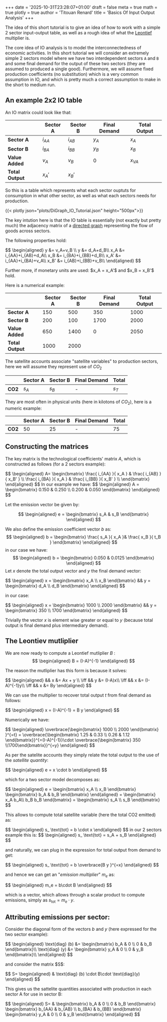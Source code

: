 +++
date = '2025-10-31T23:28:07+01:00'
draft = false
meta = true
math = true
plotly = true
author = 'Titouan Renard'
title = 'Basics Of Input Output Analysis'
+++

The idea of this short tutorial is to give an idea of how to work with a simple 2 sector input-output table, as well as a rough idea of what the [Leontief](https://en.wikipedia.org/wiki/Wassily_Leontief) multiplier is.

The core idea of IO analysis is to model the interconnectedness of economic activities. In this short tutorial we will consider an extremely simple 2 sectors model where we have two interdependent sectors
`A` and `B` and some final demand for the output of these two sectors (they are assumed to produced a single good). Furthermore, we will assume fixed production coefficients (no substitution) which is a very common assumption in IO, and which is pretty much a correct assumption to make in the short to medium run.

## An example 2x2 IO table
An IO matrix could look like that:

|                  | Sector A | Sector B | Final Demand | Total Output |
| ---------------- | -------- | -------- | ------------ | ------------ |
| **Sector A**     | $i_{AA}$ | $i_{AB}$ | $y_A$        | $x_A$        |
| **Sector B**     | $i_{BA}$ | $i_{BB}$ | $y_B$        | $x_B$        |
| **Value Added**  | $v_A$    | $v_B$    | 0            | $x_{VA}$     |
| **Total Output** | $x_A'$   | $x_B'$   |              |              |

So this is a table which represents what each sector ouptuts for consumption in what other sector, as well as what each sectors needs for production. 

{{< plotly json="plots/DiGraph_IO_Tutorial.json" height="500px">}}

The key intution here is that the IO table is essentially (not exactly but pretty much) the adjacency matrix of a [directed graph](https://en.wikipedia.org/wiki/Directed_graph) representing the flow of goods across sectors.


The following properties hold:
<p>
$$ 
 \begin{aligned} 
	y &= v_A+v_B \\	
	y &= d_A+d_B\\
	x_A &= i_{AA}+i_{AB}+d_A\\
	x_B &= i_{BA}+i_{BB}+d_B\\
	x_A' &= i_{AA}+i_{BA}+v_A\\
	x_B' &= i_{AB}+i_{BB}+v_B\\
 \end{aligned} 
 $$
 <p>
Further more, if monetary units are used: $x_A = x_A'$ and $x_B = x_B'$ hold.

Here is a numerical example:

|                  | Sector A | Sector B | Final Demand | Total Output |
| ---------------- | -------- | -------- | ------------ | ------------ |
| **Sector A**     | 150      | 500      | 350          | 1000         |
| **Sector B**     | 200      | 100      | 1700         | 2000         |
| **Value Added**  | 650      | 1400     | 0            | 2050         |
| **Total Output** | 1000     | 2000     |              |              |

The satellite accounts associate "satellite variables" to production sectors, here we will assume they represent use of $CO_2$

|         | Sector A | Sector B | Final Demand | Total |
| ------- | -------- | -------- | ------------ | ----- |
| **CO2** | $s_A$    | $s_B$    | -            | $s_T$ |

They are most often in physical units (here in kilotons of $CO_2$), here is a numeric example:

|         | Sector A | Sector B | Final Demand | Total |
| ------- | -------- | -------- | ------------ | ----- |
| **CO2** | 50       | 25       | -            | 75    |

## Constructing the matrices

The key matrix is the technological coefficients' matrix $A$, which is constructed as follows (for a 2 sectors example):

<p>
$$ 
 \begin{aligned} 
 A=
 \begin{bmatrix} 
 \frac{ i_{AA} }{ x_A } & \frac{ i_{AB} }{ x_B' } \\ 
 \frac{ i_{BA} }{ x_A } & \frac{ i_{BB} }{ x_B' } \\
 \end{bmatrix} 
 \end{aligned} 
 $$
 In our example we have:
 $$ 
 \begin{aligned} 
 A = \begin{bmatrix} 
 0.150 & 0.250 \\ 
 0.200 & 0.050
  \end{bmatrix} 
 \end{aligned} 
 $$
</p>

Let the emission vector be given by:

$$ 
 \begin{aligned} 
 e = \begin{bmatrix} s_A & s_B \end{bmatrix} 
 \end{aligned} 
 $$

We also define the emission coefficient vector $b$ as:
$$ 
 \begin{aligned} 
 b = \begin{bmatrix} \frac{ s_A }{ x_A }&  \frac{ x_B }{ t_B } \end{bmatrix} 
 \end{aligned} 
 $$
 in our case we have:
 $$ 
 \begin{aligned} 
 b = \begin{bmatrix} 0.050 & 0.0125 \end{bmatrix} 
 \end{aligned} 
 $$
Let $x$ denote the total output vector and  $y$ the final demand vector:

<p>
 $$ 
 \begin{aligned} 
  x = \begin{bmatrix} x_A \\ x_B \end{bmatrix} &&
   y = \begin{bmatrix} d_A \\ d_B \end{bmatrix} 
 \end{aligned} 
 $$
 </p>
in our case:

<p>
 $$ 
 \begin{aligned} 
 x = \begin{bmatrix} 1000 \\ 2000 \end{bmatrix} &&
 y = \begin{bmatrix} 350 \\ 1700 \end{bmatrix} 
 \end{aligned} 
 $$
 </p>

Trivially the vector $x$ is element wise greater or equal to $y$ (because total output is final demand plus intermediary demand).

## The Leontiev mutliplier
We are now ready to compute a Leontief mutliplier $B$ :
$$ 
 \begin{aligned} 
 B = (I-A)^{-1}
 \end{aligned} 
 $$

The reason the mutliplier has this form is because it solves:
<p>
$$ 
 \begin{aligned} 
 && x &= Ax + y \\
 \iff &&  y &= (I-A)x\\
 \iff &&  x &= (I-A)^{-1}y\\
 \iff &&  x &=  By
 \end{aligned} 
 $$
</p>

We can use the multiplier to recover total output 
$t$ from final demand as follows:
<p>
$$ 
\begin{aligned} 
x = (I-A)^{-1} = B y
\end{aligned} 
$$
</p>

Numerically we have:
<p>
 $$ 
 \begin{aligned} 
 \overbrace{\begin{bmatrix} 1000 \\ 2000 \end{bmatrix} }^{=t}
 = \overbrace{\begin{bmatrix} 1.25 & 0.33 \\ 0.26 & 1.12 \end{bmatrix}}^{=(I-A)^{-1}}\cdot 
 \overbrace{\begin{bmatrix}  350 \\1700\end{bmatrix}}^{=y}
 \end{aligned} 
 $$
</p>

As per the satelite accounts they simply relate the total output to the use of the *satellite quantity*: 
<p>
 $$ 
 \begin{aligned} 
 e = x \cdot b  
 \end{aligned} 
 $$
</p>

which for a two sector model decomposes as:
<p>
 $$ 
 \begin{aligned} 
 e = \begin{bmatrix} 
 x_A \\ x_B
  \end{bmatrix} 
  \begin{bmatrix} 
  b_A & b_B
   \end{bmatrix}
 \end{aligned} 
 = \begin{bmatrix} x_A b_A\\ b_B b_B \end{bmatrix}
 = \begin{bmatrix} s_A \\ s_B \end{bmatrix}
 $$
</p>

This allows to compute total satellite variable (here the total CO2 emitted) as:
<p>
$$ 
 \begin{aligned} 
 s_ \text{tot} = b \cdot x
 \end{aligned} 
 $$
 in our 2 sectors example this is:
 $$ 
 \begin{aligned} 
 s_ \text{tot}  = s_A + s_B
 \end{aligned} 
 $$
</p>

 
 and naturally, we can plug in the expression for total output from demand to get:
<p>
 $$ 
 \begin{aligned} 
 s_ \text{tot} = b \overbrace{B y }^{=x} 
 \end{aligned} 
 $$
</p>

and hence we can get an "*emission multiplier*" $m_e$ as:
<p>
 $$ 
 \begin{aligned} 
  m_e = b\cdot B 
 \end{aligned} 
 $$
</p>

which is a vector, which allows through a scalar product to compute emissions, simply as $s_ \text{tot}= m_e\cdot y$.

## Attributing emissions per sector:

Consider the diagonal form of the vectors $b$ and $y$ (here expressed for the two sector example):
<p>
$$ 
 \begin{aligned} 
 \text{diag} (b) &= 
 \begin{bmatrix} b_A & 0 \\  0 & b_B \end{bmatrix}\\
 \text{diag} (y) &= 
 \begin{bmatrix} y_A & 0 \\  0 & y_B \end{bmatrix}\\
 \end{aligned} 
 $$
</p>
and consider the matrix $S$:

<p>
$$ 
S=
\begin{aligned} 
& \text{diag} (b) \cdot B\cdot  \text{diag}(y)
\end{aligned} 
$$
</p>

This gives us the sattelite quantities associated with production in each sector A for use in sector B:
<p>
$$ 
\begin{aligned} S=
& \begin{bmatrix} b_A & 0 \\  0 & b_B \end{bmatrix}
\begin{bmatrix} 
    b_{AA} &  b_{AB} \\  
    b_{BA} &  b_{BB} 
\end{bmatrix}
\begin{bmatrix} y_A & 0 \\  0 & y_B \end{bmatrix} 
\end{aligned} 
$$
</p>